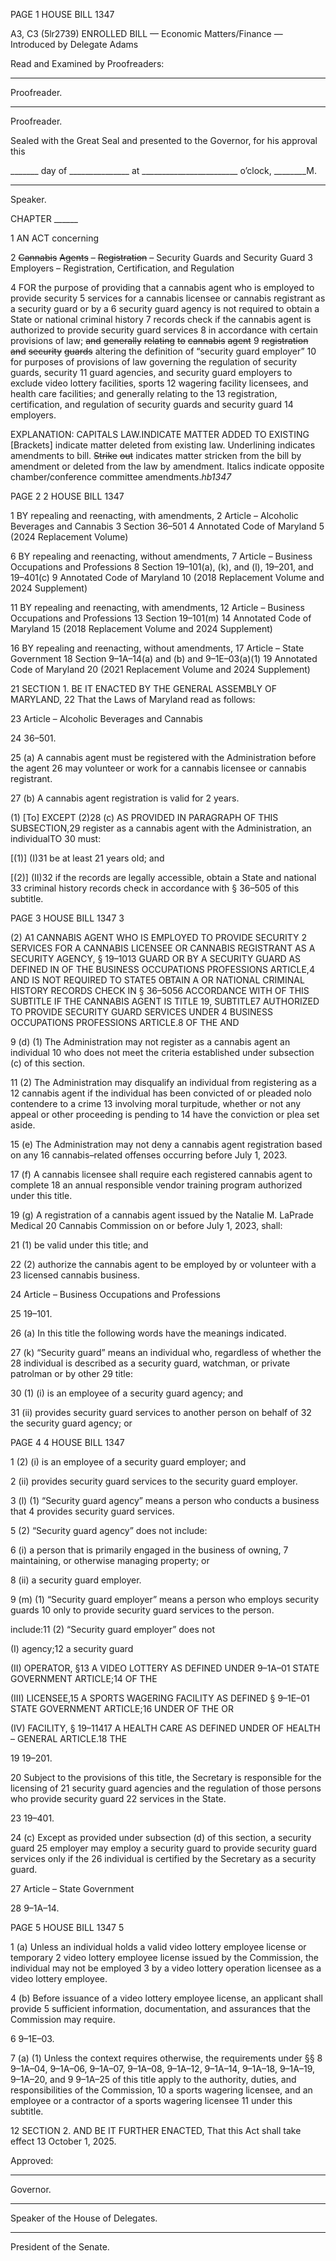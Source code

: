 PAGE 1
HOUSE BILL 1347

A3, C3 (5lr2739)
ENROLLED BILL
— Economic Matters/Finance —
Introduced by Delegate Adams

Read and Examined by Proofreaders:

_______________________________________________
Proofreader.
_______________________________________________
Proofreader.

Sealed with the Great Seal and presented to the Governor, for his approval this

_______ day of _______________ at ________________________ o’clock, ________M.

______________________________________________
Speaker.

CHAPTER ______

1 AN ACT concerning

2 ~~Cannabis~~ ~~Agents~~ ~~–~~ ~~Registration~~ ~~–~~ Security Guards and Security Guard
3 Employers – Registration, Certification, and Regulation

4 FOR the purpose of providing that a cannabis agent who is employed to provide security
5 services for a cannabis licensee or cannabis registrant as a security guard or by a
6 security guard agency is not required to obtain a State or national criminal history
7 records check if the cannabis agent is authorized to provide security guard services
8 in accordance with certain provisions of law; ~~and~~ ~~generally~~ ~~relating~~ ~~to~~ ~~cannabis~~ ~~agent~~
9 ~~registration~~ ~~and~~ ~~security~~ ~~guards~~ altering the definition of “security guard employer”
10 for purposes of provisions of law governing the regulation of security guards, security
11 guard agencies, and security guard employers to exclude video lottery facilities, sports
12 wagering facility licensees, and health care facilities; and generally relating to the
13 registration, certification, and regulation of security guards and security guard
14 employers.

EXPLANATION: CAPITALS LAW.INDICATE MATTER ADDED TO EXISTING
[Brackets] indicate matter deleted from existing law.
Underlining indicates amendments to bill.
~~Strike~~ ~~out~~ indicates matter stricken from the bill by amendment or deleted from the law by
amendment.
Italics indicate opposite chamber/conference committee amendments.*hb1347*

PAGE 2
2 HOUSE BILL 1347

1 BY repealing and reenacting, with amendments,
2 Article – Alcoholic Beverages and Cannabis
3 Section 36–501
4 Annotated Code of Maryland
5 (2024 Replacement Volume)

6 BY repealing and reenacting, without amendments,
7 Article – Business Occupations and Professions
8 Section 19–101(a), (k), and (l), 19–201, and 19–401(c)
9 Annotated Code of Maryland
10 (2018 Replacement Volume and 2024 Supplement)

11 BY repealing and reenacting, with amendments,
12 Article – Business Occupations and Professions
13 Section 19–101(m)
14 Annotated Code of Maryland
15 (2018 Replacement Volume and 2024 Supplement)

16 BY repealing and reenacting, without amendments,
17 Article – State Government
18 Section 9–1A–14(a) and (b) and 9–1E–03(a)(1)
19 Annotated Code of Maryland
20 (2021 Replacement Volume and 2024 Supplement)

21 SECTION 1. BE IT ENACTED BY THE GENERAL ASSEMBLY OF MARYLAND,
22 That the Laws of Maryland read as follows:

23 Article – Alcoholic Beverages and Cannabis

24 36–501.

25 (a) A cannabis agent must be registered with the Administration before the agent
26 may volunteer or work for a cannabis licensee or cannabis registrant.

27 (b) A cannabis agent registration is valid for 2 years.

(1) [To] EXCEPT (2)28 (c) AS PROVIDED IN PARAGRAPH OF THIS
SUBSECTION,29 register as a cannabis agent with the Administration, an individualTO
30 must:

[(1)] (I)31 be at least 21 years old; and

[(2)] (II)32 if the records are legally accessible, obtain a State and national
33 criminal history records check in accordance with § 36–505 of this subtitle.

PAGE 3
HOUSE BILL 1347 3

(2) A1 CANNABIS AGENT WHO IS EMPLOYED TO PROVIDE SECURITY
2 SERVICES FOR A CANNABIS LICENSEE OR CANNABIS REGISTRANT AS A SECURITY
AGENCY, § 19–1013 GUARD OR BY A SECURITY GUARD AS DEFINED IN OF THE
BUSINESS OCCUPATIONS PROFESSIONS ARTICLE,4 AND IS NOT REQUIRED TO
STATE5 OBTAIN A OR NATIONAL CRIMINAL HISTORY RECORDS CHECK IN
§ 36–5056 ACCORDANCE WITH OF THIS SUBTITLE IF THE CANNABIS AGENT IS
TITLE 19, SUBTITLE7 AUTHORIZED TO PROVIDE SECURITY GUARD SERVICES UNDER
4 BUSINESS OCCUPATIONS PROFESSIONS ARTICLE.8 OF THE AND

9 (d) (1) The Administration may not register as a cannabis agent an individual
10 who does not meet the criteria established under subsection (c) of this section.

11 (2) The Administration may disqualify an individual from registering as a
12 cannabis agent if the individual has been convicted of or pleaded nolo contendere to a crime
13 involving moral turpitude, whether or not any appeal or other proceeding is pending to
14 have the conviction or plea set aside.

15 (e) The Administration may not deny a cannabis agent registration based on any
16 cannabis–related offenses occurring before July 1, 2023.

17 (f) A cannabis licensee shall require each registered cannabis agent to complete
18 an annual responsible vendor training program authorized under this title.

19 (g) A registration of a cannabis agent issued by the Natalie M. LaPrade Medical
20 Cannabis Commission on or before July 1, 2023, shall:

21 (1) be valid under this title; and

22 (2) authorize the cannabis agent to be employed by or volunteer with a
23 licensed cannabis business.

24 Article – Business Occupations and Professions

25 19–101.

26 (a) In this title the following words have the meanings indicated.

27 (k) “Security guard” means an individual who, regardless of whether the
28 individual is described as a security guard, watchman, or private patrolman or by other
29 title:

30 (1) (i) is an employee of a security guard agency; and

31 (ii) provides security guard services to another person on behalf of
32 the security guard agency; or

PAGE 4
4 HOUSE BILL 1347

1 (2) (i) is an employee of a security guard employer; and

2 (ii) provides security guard services to the security guard employer.

3 (l) (1) “Security guard agency” means a person who conducts a business that
4 provides security guard services.

5 (2) “Security guard agency” does not include:

6 (i) a person that is primarily engaged in the business of owning,
7 maintaining, or otherwise managing property; or

8 (ii) a security guard employer.

9 (m) (1) “Security guard employer” means a person who employs security guards
10 only to provide security guard services to the person.

include:11 (2) “Security guard employer” does not

(I) agency;12 a security guard

(II) OPERATOR, §13 A VIDEO LOTTERY AS DEFINED UNDER
9–1A–01 STATE GOVERNMENT ARTICLE;14 OF THE

(III) LICENSEE,15 A SPORTS WAGERING FACILITY AS DEFINED
§ 9–1E–01 STATE GOVERNMENT ARTICLE;16 UNDER OF THE OR

(IV) FACILITY, § 19–11417 A HEALTH CARE AS DEFINED UNDER OF
HEALTH – GENERAL ARTICLE.18 THE

19 19–201.

20 Subject to the provisions of this title, the Secretary is responsible for the licensing of
21 security guard agencies and the regulation of those persons who provide security guard
22 services in the State.

23 19–401.

24 (c) Except as provided under subsection (d) of this section, a security guard
25 employer may employ a security guard to provide security guard services only if the
26 individual is certified by the Secretary as a security guard.

27 Article – State Government

28 9–1A–14.

PAGE 5
HOUSE BILL 1347 5

1 (a) Unless an individual holds a valid video lottery employee license or temporary
2 video lottery employee license issued by the Commission, the individual may not be employed
3 by a video lottery operation licensee as a video lottery employee.

4 (b) Before issuance of a video lottery employee license, an applicant shall provide
5 sufficient information, documentation, and assurances that the Commission may require.

6 9–1E–03.

7 (a) (1) Unless the context requires otherwise, the requirements under §§
8 9–1A–04, 9–1A–06, 9–1A–07, 9–1A–08, 9–1A–12, 9–1A–14, 9–1A–18, 9–1A–19, 9–1A–20, and
9 9–1A–25 of this title apply to the authority, duties, and responsibilities of the Commission,
10 a sports wagering licensee, and an employee or a contractor of a sports wagering licensee
11 under this subtitle.

12 SECTION 2. AND BE IT FURTHER ENACTED, That this Act shall take effect
13 October 1, 2025.

Approved:

________________________________________________________________________________
Governor.

________________________________________________________________________________
Speaker of the House of Delegates.

________________________________________________________________________________
President of the Senate.